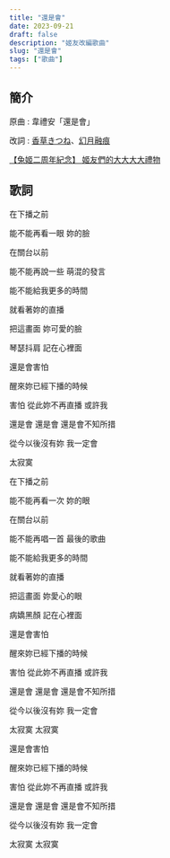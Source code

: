 ```yaml
---
title: "還是會"
date: 2023-09-21
draft: false
description: "姬友改編歌曲"
slug: "還是會"
tags: ["歌曲"]
---
```


## 簡介

原曲 : 韋禮安「還是會」

改詞 : [香草きつね](/posts/姬友/香草きつね/)、[幻月融痕](/posts/姬友/幻月融痕/)

[【兔姬二周年紀念】 姬友們的大大大大禮物](https://www.youtube.com/watch?v=RxoV2YjmX4k)

## 歌詞

在下播之前

能不能再看一眼 妳的臉

在關台以前

能不能再說一些 萌混的發言

能不能給我更多的時間

就看著妳的直播

把這畫面 妳可愛的臉

琴瑟抖肩 記在心裡面

還是會害怕

醒來妳已經下播的時候

害怕 從此妳不再直播 或許我

還是會 還是會 還是會不知所措

從今以後沒有妳 我一定會

太寂寞

在下播之前

能不能再看一次 妳的眼

在關台以前

能不能再唱一首 最後的歌曲

能不能給我更多的時間

就看著妳的直播

把這畫面 妳愛心的眼

病嬌黑顏 記在心裡面

還是會害怕

醒來妳已經下播的時候

害怕 從此妳不再直播 或許我

還是會 還是會 還是會不知所措

從今以後沒有妳 我一定會

太寂寞 太寂寞

還是會害怕

醒來妳已經下播的時候

害怕 從此妳不再直播 或許我

還是會 還是會 還是會不知所措

從今以後沒有妳 我一定會

太寂寞 太寂寞